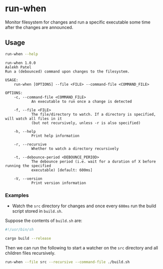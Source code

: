 # run-when

Monitor filesystem for changes and run a specific executable some time after the changes are announced.

## Usage

```sh
run-when --help
```

```
run-when 1.0.0
Aalekh Patel
Run a (debounced) command upon changes to the filesystem.

USAGE:
    run-when [OPTIONS] --file <FILE> --command-file <COMMAND_FILE>

OPTIONS:
    -c, --command-file <COMMAND_FILE>
            An executable to run once a change is detected

    -f, --file <FILE>
            The file/directory to watch. If a directory is specified, will watch all files in it
            (but not recursively, unless -r is also specified)

    -h, --help
            Print help information

    -r, --recursive
            Whether to watch a directory recursively

    -t, --debounce-period <DEBOUNCE_PERIOD>
            The debounce period (i.e. wait for a duration of X before running the specified
            executable) [default: 600ms]

    -V, --version
            Print version information
```

### Examples

- Watch the `src` directory for changes and once every `600ms` run the build script stored in `build.sh`.

Suppose the contents of `build.sh` are:

```sh
#!/usr/bin/sh

cargo build --release
```

Then we can run the following to start a watcher on the `src` directory and all children files recursively.
```sh
run-when --file src --recursive --command-file ./build.sh
```


